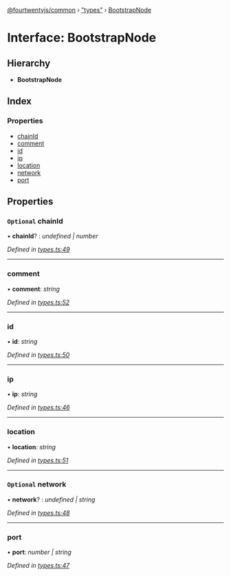 [@fourtwentyjs/common](../README.md) › ["types"](../modules/_types_.md) › [BootstrapNode](_types_.bootstrapnode.md)

# Interface: BootstrapNode

## Hierarchy

* **BootstrapNode**

## Index

### Properties

* [chainId](_types_.bootstrapnode.md#optional-chainid)
* [comment](_types_.bootstrapnode.md#comment)
* [id](_types_.bootstrapnode.md#id)
* [ip](_types_.bootstrapnode.md#ip)
* [location](_types_.bootstrapnode.md#location)
* [network](_types_.bootstrapnode.md#optional-network)
* [port](_types_.bootstrapnode.md#port)

## Properties

### `Optional` chainId

• **chainId**? : *undefined | number*

*Defined in [types.ts:49](https://github.com/420integrated/fourtwentyjs-vm/blob/master/packages/common/src/types.ts#L49)*

___

###  comment

• **comment**: *string*

*Defined in [types.ts:52](https://github.com/420integrated/fourtwentyjs-vm/blob/master/packages/common/src/types.ts#L52)*

___

###  id

• **id**: *string*

*Defined in [types.ts:50](https://github.com/420integrated/fourtwentyjs-vm/blob/master/packages/common/src/types.ts#L50)*

___

###  ip

• **ip**: *string*

*Defined in [types.ts:46](https://github.com/420integrated/fourtwentyjs-vm/blob/master/packages/common/src/types.ts#L46)*

___

###  location

• **location**: *string*

*Defined in [types.ts:51](https://github.com/420integrated/fourtwentyjs-vm/blob/master/packages/common/src/types.ts#L51)*

___

### `Optional` network

• **network**? : *undefined | string*

*Defined in [types.ts:48](https://github.com/420integrated/fourtwentyjs-vm/blob/master/packages/common/src/types.ts#L48)*

___

###  port

• **port**: *number | string*

*Defined in [types.ts:47](https://github.com/420integrated/fourtwentyjs-vm/blob/master/packages/common/src/types.ts#L47)*
